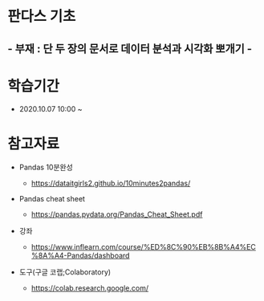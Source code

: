 # 판다스 기초

## - 부재 : 단 두 장의 문서로 데이터 분석과 시각화 뽀개기 -



# 학습기간

* 2020.10.07 10:00 ~



# 참고자료

* Pandas 10분완성 
  - https://dataitgirls2.github.io/10minutes2pandas/
* Pandas cheat sheet
  - https://pandas.pydata.org/Pandas_Cheat_Sheet.pdf
* 강좌 
  * https://www.inflearn.com/course/%ED%8C%90%EB%8B%A4%EC%8A%A4-Pandas/dashboard

* 도구(구글 코랩;Colaboratory)
  * https://colab.research.google.com/
